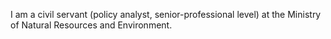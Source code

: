 I am a civil servant (policy analyst, senior-professional level) at the Ministry of Natural Resources and Environment. 
